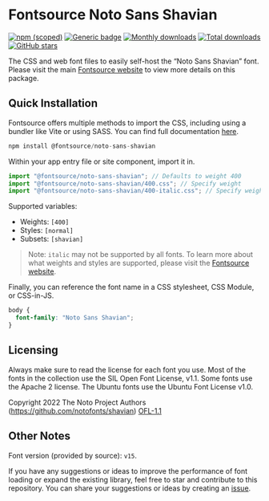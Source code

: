 # Fontsource Noto Sans Shavian

[![npm (scoped)](https://img.shields.io/npm/v/@fontsource/noto-sans-shavian?color=brightgreen)](https://www.npmjs.com/package/@fontsource/noto-sans-shavian) [![Generic badge](https://img.shields.io/badge/fontsource-passing-brightgreen)](https://github.com/fontsource/fontsource) [![Monthly downloads](https://badgen.net/npm/dm/@fontsource/noto-sans-shavian)](https://github.com/fontsource/fontsource) [![Total downloads](https://badgen.net/npm/dt/@fontsource/noto-sans-shavian)](https://github.com/fontsource/fontsource) [![GitHub stars](https://img.shields.io/github/stars/fontsource/fontsource.svg?style=social&label=Star)](https://github.com/fontsource/fontsource/stargazers)

The CSS and web font files to easily self-host the “Noto Sans Shavian” font. Please visit the main [Fontsource website](https://fontsource.org/fonts/noto-sans-shavian) to view more details on this package.

## Quick Installation

Fontsource offers multiple methods to import the CSS, including using a bundler like Vite or using SASS. You can find full documentation [here](https://fontsource.org/docs/getting-started/introduction).

```javascript
npm install @fontsource/noto-sans-shavian
```

Within your app entry file or site component, import it in.

```javascript
import "@fontsource/noto-sans-shavian"; // Defaults to weight 400
import "@fontsource/noto-sans-shavian/400.css"; // Specify weight
import "@fontsource/noto-sans-shavian/400-italic.css"; // Specify weight and style
```

Supported variables:
- Weights: `[400]`
- Styles: `[normal]`
- Subsets: `[shavian]`

> Note: `italic` may not be supported by all fonts. To learn more about what weights and styles are supported, please visit the [Fontsource website](https://fontsource.org/fonts/noto-sans-shavian).

Finally, you can reference the font name in a CSS stylesheet, CSS Module, or CSS-in-JS.

```css
body {
  font-family: "Noto Sans Shavian";
}
```

## Licensing
Always make sure to read the license for each font you use. Most of the fonts in the collection use the SIL Open Font License, v1.1. Some fonts use the Apache 2 license. The Ubuntu fonts use the Ubuntu Font License v1.0.

Copyright 2022 The Noto Project Authors (https://github.com/notofonts/shavian)
[OFL-1.1](http://scripts.sil.org/OFL)

## Other Notes
Font version (provided by source): `v15`.

If you have any suggestions or ideas to improve the performance of font loading or expand the existing library, feel free to star and contribute to this repository. You can share your suggestions or ideas by creating an [issue](https://github.com/fontsource/fontsource/issues).